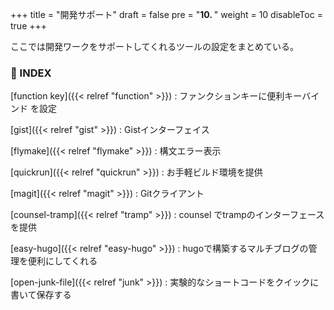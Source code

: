 +++
title = "開発サポート"
draft = false
pre = "<b>10. </b>"
weight = 10
disableToc = true
+++

ここでは開発ワークをサポートしてくれるツールの設定をまとめている。


### 🐾 INDEX

[function key]({{< relref "function" >}})
: ファンクションキーに便利キーバインド を設定

[gist]({{< relref "gist" >}})
: Gistインターフェイス

[flymake]({{< relref "flymake" >}})
: 構文エラー表示

[quickrun]({{< relref "quickrun" >}})
: お手軽ビルド環境を提供

[magit]({{< relref "magit" >}})
: Gitクライアント

[counsel-tramp]({{< relref "tramp" >}})
: counsel でtrampのインターフェースを提供

[easy-hugo]({{< relref "easy-hugo" >}})
: hugoで構築するマルチブログの管理を便利にしてくれる

[open-junk-file]({{< relref "junk" >}})
: 実験的なショートコードをクイックに書いて保存する


